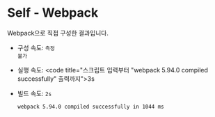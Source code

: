 # Self - Webpack

Webpack으로 직접 구성한 결과입니다.

- 구성 속도: <code title="할 줄 아는 사람과 모르는 사람의 격차가 큼">측정 불가</code>

- 실행 속도: <code title="스크립트 입력부터 \"webpack 5.94.0 compiled successfully\" 출력까지">3s</code>

- 빌드 속도: <code>2s</code>
  ```
  webpack 5.94.0 compiled successfully in 1044 ms
  ```
